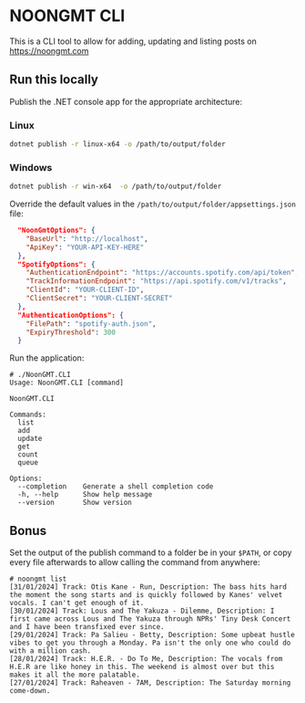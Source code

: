 # NOONGMT CLI

This is a CLI tool to allow for adding, updating and listing posts on https://noongmt.com

## Run this locally

Publish the .NET console app for the appropriate architecture:

### Linux
```sh
dotnet publish -r linux-x64 -o /path/to/output/folder
```
### Windows
```sh
dotnet publish -r win-x64  -o /path/to/output/folder
```

Override the default values in the `/path/to/output/folder/appsettings.json` file:
```json
  "NoonGmtOptions": {
    "BaseUrl": "http://localhost",
    "ApiKey": "YOUR-API-KEY-HERE"
  },
  "SpotifyOptions": {
    "AuthenticationEndpoint": "https://accounts.spotify.com/api/token",
    "TrackInformationEndpoint": "https://api.spotify.com/v1/tracks",
    "ClientId": "YOUR-CLIENT-ID",
    "ClientSecret": "YOUR-CLIENT-SECRET"
  },
  "AuthenticationOptions": {
    "FilePath": "spotify-auth.json",
    "ExpiryThreshold": 300
  }
```

Run the application:
```
# ./NoonGMT.CLI
Usage: NoonGMT.CLI [command]

NoonGMT.CLI

Commands:
  list
  add
  update
  get
  count
  queue

Options:
  --completion    Generate a shell completion code
  -h, --help      Show help message
  --version       Show version
```

## Bonus
Set the output of the publish command to a folder be in your `$PATH`, or copy every file afterwards to allow calling the command from anywhere:
```
# noongmt list
[31/01/2024] Track: Otis Kane - Run, Description: The bass hits hard the moment the song starts and is quickly followed by Kanes' velvet vocals. I can't get enough of it.
[30/01/2024] Track: Lous and The Yakuza - Dilemme, Description: I first came across Lous and The Yakuza through NPRs' Tiny Desk Concert and I have been transfixed ever since.
[29/01/2024] Track: Pa Salieu - Betty, Description: Some upbeat hustle vibes to get you through a Monday. Pa isn't the only one who could do with a million cash.
[28/01/2024] Track: H.E.R. - Do To Me, Description: The vocals from H.E.R are like honey in this. The weekend is almost over but this makes it all the more palatable.
[27/01/2024] Track: Raheaven - 7AM, Description: The Saturday morning come-down.
```
